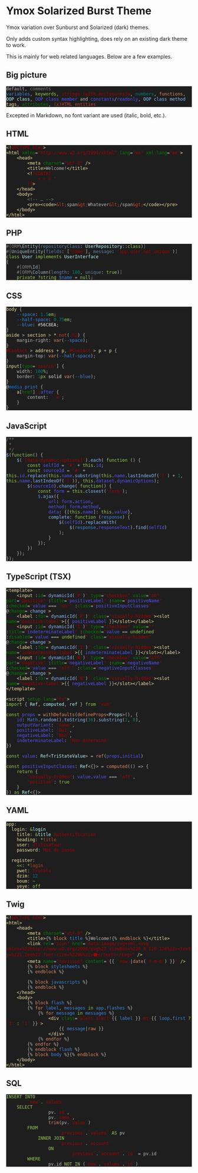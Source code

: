 # Ymox Solarized Burst Theme

Ymox variation over Sunburst and Solarized (dark) themes.

Only adds custom syntax highlighting, does rely on an existing dark theme to work.

This is mainly for web related languages. Below are a few examples.

## Big picture

<pre style="color: #bbbbbb; background-color: #1e1e1e;"><code>default, <span style="color: #808080;">comments</span>
<span style="color: #3e87e3;">variables</span>, <span style="color: #99cf50;">keywords</span>, <span style="color: #aa0000;">strings (with enclosures)w</span>, <span style="color: #008080;">numbers</span>, <span style="color: #e28964;">functions</span>, <span style="color: #b7f8ff;">OOP class</span>, <span style="color: #5555ff;">OOP class member</span> and <span style="color: #5555ff;">constants</span>/<span style="color: #5555ff;">readonly</span>, <span style="color: #89bdff;">OOP class method</span>
<span style="color: #f4e19d;">tags</span>, <span style="color: #008000;">attributes</span>, <span style="color: #c64432;">(x)HTML entities</span></code></pre>

Excepted in Markdown, no font variant are used (italic, bold, etc.).

## HTML

<pre style="color: #bbbbbb; background-color: #1e1e1e;"><code><span style="color: #f4e19d;">&lt;!</span><span style="color: #a00000;">DOCTYPE html</span><span style="color: #f4e19d;">&gt;</span>
<span style="color: #f4e19d;">&lt;html</span> <span style="color: #008000;">xmlns</span>=<span style="color: #aa0000;">"http://www.w3.org/1999/xhtml"</span> <span style="color: #008000;">lang</span>=<span style="color: #aa0000;">"en"</span> <span style="color: #008000;">xml:lang</span>=<span style="color: #aa0000;">"en"</span><span style="color: #f4e19d;">&gt;</span>
	<span style="color: #f4e19d;">&lt;head&gt;</span>
		<span style="color: #f4e19d;">&lt;meta</span> <span style="color: #008000;">charset</span>=<span style="color: #aa0000;">"utf-8"</span><span style="color: #f4e19d;"> /&gt;</span>
		<span style="color: #f4e19d;">&lt;title&gt;</span>Welcome!<span style="color: #f4e19d;">&lt;/title&gt;</span>
		<span style="color: #f4e19d;">&lt;!</span><span style="color: #a00000;">[CDATA[
            < > & "
		]]</span><span style="color: #f4e19d;">&gt;</span>
	<span style="color: #f4e19d;">&lt;/head&gt;</span>
	<span style="color: #f4e19d;">&lt;body&gt;</span>
		<span style="color: #808080;">&lt;!-- … --&gt;</span>
		<span style="color: #f4e19d;">&lt;pre&gt;&lt;code&gt;</span><span style="color: #c64432;">&amp;lt;</span>span<span style="color: #c64432;">&amp;gt;</span>Whatever<span style="color: #c64432;">&amp;lt;</span>/span<span style="color: #c64432;">&amp;gt;</span><span style="color: #f4e19d;">&lt;/code&gt;&lt;/pre&gt;</span>
	<span style="color: #f4e19d;">&lt;/body&gt;</span>
<span style="color: #f4e19d;">&lt;/html&gt;</span></code></pre>

## PHP

<pre style="color: #bbbbbb;background-color: #1e1e1e;"><code><span style="color: #808080;">#[ORM</span>\<span style="color: #9cbcc0;">Entity</span>(<span style="color: #5f84b2;">repositoryClass</span>: <span style="color: #b7f8ff;">UserRepository</span>::<span style="color: #99cf50;">class</span>)<span style="color: #808080;">]</span>
<span style="color: #808080;">#[</span><span style="color: #9cbcc0;">UniqueEntity</span>(<span style="color: #5f84b2;">fields</span>: [<span style="color: #aa0000;">'name'</span>], <span style="color: #5f84b2;">message</span>: <span style="color: #aa0000;">'app.user.not_unique'</span>)<span style="color: #808080;">]</span>
<span style="color: #99cf50;">class</span> <span style="color: #b7f8ff;">User</span> <span style="color: #99cf50;">implements</span> <span style="color: #b7f8ff;">UserInterface</span>
{
    <span style="color: #808080;">#[ORM</span>\<span style="color: #9cbcc0;">Id</span><span style="color: #808080;">]</span>
    <span style="color: #808080;">#[ORM</span>\<span style="color: #9cbcc0;">Column</span>(<span style="color: #5f84b2;">length</span>: <span style="color: #008080;">180</span>, <span style="color: #5f84b2;">unique</span>: <span style="color: #99cf50;">true</span>)<span style="color: #808080;">]</span>
    <span style="color: #99cf50;">private</span> ?<span style="color: #99cf50;">string</span> <span style="color: #3e87e3;">$name</span> = <span style="color: #99cf50;">null</span>;</code></pre>

## CSS

<pre style="color: #bbbbbb; background-color: #1e1e1e;"><code><span style="color: #f4e19d;">body</span> {
    <span style="color: #3e87e3;">--space</span>: <span style="color: #008080;">1.5</span><span style="color: #99cf50;">em</span>;
    <span style="color: #3e87e3;">--half-space</span>: <span style="color: #008080;">0.75</span><span style="color: #99cf50;">em</span>;
    <span style="color: #3e87e3;">--blue</span>: #<span style="color: #eeeeee;">56C8EA</span>;
}
<span style="color: #f4e19d;">aside</span> &gt; <span style="color: #f4e19d;">section</span> &gt; <span style="color: #f4e19d;">*</span><span style="color: #aa0000;">:</span><span style="color: #c64432;">not</span>(<span style="color: #aa0000;">.</span><span style="color: #a00000;">h2</span>) {
    margin-right: <span style="color: #e28964;">var</span>(<span style="color: #3e87e3;">--space</span>);
}
<span style="color: #aa0000;">#Contact</span> &gt; <span style="color: #f4e19d;">address</span> + <span style="color: #f4e19d;">p</span>, <span style="color: #aa0000;">#Contact</span> &gt; <span style="color: #f4e19d;">p</span> + <span style="color: #f4e19d;">p</span> {
    margin-top: <span style="color: #e28964;">var</span>(<span style="color: #3e87e3;">--half-space</span>);
}
<span style="color: #f4e19d;">input</span>[<span style="color: #008000;">type</span>=<span style="color: #aa0000;">"search"</span>] {
    width: <span style="color: #008080;">100</span><span style="color: #99cf50;">%</span>;
    border: <span style="color: #008080;">1</span><span style="color: #99cf50;">px</span><span style="color: #eeeeee;"> solid </span><span style="color: #e28964;">var</span>(<span style="color: #3e87e3;">--blue</span>);
}
@<span style="color: #0080ff;">media</span> <span style="color: #3e87e3;">print</span> {
    <span style="color: #f4e19d;">a</span>[<span style="color: #008000;">href</span>]<span style="color: #aa0000;">::</span><span style="color: #5555ff;">after</span> {
        content: <span style="color: #aa0000;">' ⊕'</span>;
    }
}</code></pre>

## JavaScript

<pre style="color: #bbbbbb; background-color: #1e1e1e;"><code><span style="color: #808080;">/**</span>
<span style="color: #808080;"> * </span>
<span style="color: #808080;"> */</span>
<span style="color: #89bdff;">$</span>(<span style="color: #99cf50;">function</span>() {
    <span style="color: #89bdff;">$</span>(<span style="color: #aa0000;">'[data-dynamic-options]'</span>).<span style="color: #89bdff;">each</span>( <span style="color: #99cf50;">function</span> () {
        <span style="color: #99cf50;">const</span> <span style="color: #5555ff;">selfId</span> = <span style="color: #aa0000;">'#'</span> + <span style="color: #99cf50;">this</span>.<span style="color: #5555ff;">id</span>;
        <span style="color: #99cf50;">const</span> <span style="color: #5555ff;">sourceId</span> = <span style="color: #aa0000;">'#'</span> + <span style="color: #99cf50;">this</span>.<span style="color: #5555ff;">id</span>.<span style="color: #89bdff;">replace</span>(<span style="color: #99cf50;">this</span>.<span style="color: #5555ff;">name</span>.<span style="color: #89bdff;">substring</span>(<span style="color: #99cf50;">this</span>.<span style="color: #5555ff;">name</span>.<span style="color: #89bdff;">lastIndexOf</span>(<span style="color: #aa0000;">'['</span>) + <span style="color: #008080;">1</span>, <span style="color: #99cf50;">this</span>.<span style="color: #5555ff;">name</span>.<span style="color: #89bdff;">lastIndexOf</span>(<span style="color: #aa0000;">']'</span>)), <span style="color: #99cf50;">this</span>.<span style="color: #5555ff;">dataset</span>.<span style="color: #5555ff;">dynamicOptions</span>);
        <span style="color: #89bdff;">$</span>(<span style="color: #5555ff;">sourceId</span>).<span style="color: #89bdff;">change</span>( <span style="color: #99cf50;">function</span>() {
            <span style="color: #99cf50;">const</span> <span style="color: #5555ff;">form</span> = <span style="color: #99cf50;">this</span>.<span style="color: #89bdff;">closest</span>(<span style="color: #aa0000;">'form'</span>);
            <span style="color: #3e87e3;">$</span>.<span style="color: #89bdff;">ajax</span>({
                <span style="color: #5555ff;">url</span>: <span style="color: #5555ff;">form</span>.<span style="color: #5555ff;">action</span>,
                <span style="color: #5555ff;">method</span>: <span style="color: #5555ff;">form</span>.<span style="color: #5555ff;">method</span>,
                <span style="color: #5555ff;">data</span>: {[<span style="color: #99cf50;">this</span>.<span style="color: #5555ff;">name</span>]: <span style="color: #99cf50;">this</span>.<span style="color: #5555ff;">value</span>},
                <span style="color: #89bdff;">complete</span>: <span style="color: #99cf50;">function</span> (<span style="color: #3e87e3;">response</span>) {
                    <span style="color: #89bdff;">$</span>(<span style="color: #5555ff;">selfId</span>).<span style="color: #89bdff;">replaceWith</span>(
                        <span style="color: #89bdff;">$</span>(<span style="color: #3e87e3;">response</span>.<span style="color: #5555ff;">responseText</span>).<span style="color: #89bdff;">find</span>(<span style="color: #5555ff;">selfId</span>)
                    );
                }
            });
        })
    });
});</code></pre>

## TypeScript (TSX)

<pre style="color: #bbbbbb; background-color: #1e1e1e;"><code><span style="color: #f4e19d;">&lt;</span><span style="color: #f4e19d;">template</span><span style="color: #f4e19d;">&gt;</span>
	<span style="color: #f4e19d;">&lt;</span><span style="color: #f4e19d;">input</span> :<span style="color: #008000;">id</span>=<span style="color: #aa0000;">"</span><span style="color: #89bdff;">dynamicId</span>(<span style="color: #aa0000;">'P'</span>)<span style="color: #aa0000;">"</span> <span style="color: #008000;">type</span>=<span style="color: #aa0000;">"checkbox"</span> <span style="color: #008000;">value</span>=<span style="color: #aa0000;">"on"</span> <span style="color: #008000;">part</span>=<span style="color: #aa0000;">"positive"</span> :<span style="color: #008000;">title</span>=<span style="color: #aa0000;">"</span><span style="color: #5555ff;">positiveLabel</span><span style="color: #aa0000;">"</span> :<span style="color: #008000;">name</span>=<span style="color: #aa0000;">"</span><span style="color: #5555ff;">positiveName</span><span style="color: #aa0000;">"</span> :<span style="color: #008000;">checked</span>=<span style="color: #aa0000;">"</span><span style="color: #5555ff;">value</span> === <span style="color: #aa0000;">'on'</span><span style="color: #aa0000;">"</span> :<span style="color: #008000;">class</span>=<span style="color: #aa0000;">"</span><span style="color: #5555ff;">positiveInputClasses</span><span style="color: #aa0000;">"</span> @<span style="color: #008000;">change</span>=<span style="color: #aa0000;">"</span><span style="color: #89bdff;">change</span><span style="color: #aa0000;">"</span><span style="color: #f4e19d;">&gt;</span>
	<span style="color: #f4e19d;">&lt;</span><span style="color: #f4e19d;">label</span> :<span style="color: #008000;">for</span>=<span style="color: #aa0000;">"</span><span style="color: #89bdff;">dynamicId</span>(<span style="color: #aa0000;">'P'</span>)<span style="color: #aa0000;">"</span> <span style="color: #008000;">class</span>=<span style="color: #aa0000;">"visually-hidden"</span><span style="color: #f4e19d;">&gt;&lt;</span><span style="color: #f4e19d;">slot</span> <span style="color: #008000;">name</span>=<span style="color: #aa0000;">"positive-label"</span><span style="color: #f4e19d;">&gt;</span>{{ <span style="color: #5555ff;">positiveLabel</span> }}<span style="color: #f4e19d;">&lt;/</span><span style="color: #f4e19d;">slot</span><span style="color: #f4e19d;">&gt;&lt;/</span><span style="color: #f4e19d;">label</span><span style="color: #f4e19d;">&gt;</span>
	<span style="color: #f4e19d;">&lt;</span><span style="color: #f4e19d;">input</span> :<span style="color: #008000;">id</span>=<span style="color: #aa0000;">"</span><span style="color: #89bdff;">dynamicId</span>(<span style="color: #aa0000;">'I'</span>)<span style="color: #aa0000;">"</span> <span style="color: #008000;">type</span>=<span style="color: #aa0000;">"checkbox"</span> <span style="color: #008000;">value</span>=<span style="color: #aa0000;">""</span> :<span style="color: #008000;">title</span>=<span style="color: #aa0000;">"</span><span style="color: #5555ff;">indeterminateLabel</span><span style="color: #aa0000;">"</span> :<span style="color: #008000;">checked</span>=<span style="color: #aa0000;">"</span><span style="color: #5555ff;">value</span> == <span style="color: #99cf50;">undefined</span><span style="color: #aa0000;">"</span> :<span style="color: #008000;">disabled</span>=<span style="color: #aa0000;">"</span><span style="color: #5555ff;">value</span> === <span style="color: #99cf50;">undefined</span><span style="color: #aa0000;">"</span> <span style="color: #008000;">class</span>=<span style="color: #aa0000;">"visually-hidden"</span> @<span style="color: #008000;">change</span>=<span style="color: #aa0000;">"</span><span style="color: #89bdff;">change</span><span style="color: #aa0000;">"</span><span style="color: #f4e19d;">&gt;</span>
	<span style="color: #f4e19d;">&lt;</span><span style="color: #f4e19d;">label</span> :<span style="color: #008000;">for</span>=<span style="color: #aa0000;">"</span><span style="color: #89bdff;">dynamicId</span>(<span style="color: #aa0000;">'I'</span>)<span style="color: #aa0000;">"</span> <span style="color: #008000;">class</span>=<span style="color: #aa0000;">"visually-hidden"</span><span style="color: #f4e19d;">&gt;&lt;</span><span style="color: #f4e19d;">slot</span> <span style="color: #008000;">name</span>=<span style="color: #aa0000;">"indeterminate-label"</span><span style="color: #f4e19d;">&gt;</span>{{ <span style="color: #5555ff;">indeterminateLabel</span> }}<span style="color: #f4e19d;">&lt;/</span><span style="color: #f4e19d;">slot</span><span style="color: #f4e19d;">&gt;&lt;/</span><span style="color: #f4e19d;">label</span><span style="color: #f4e19d;">&gt;</span>
	<span style="color: #f4e19d;">&lt;</span><span style="color: #f4e19d;">input</span> :<span style="color: #008000;">id</span>=<span style="color: #aa0000;">"</span><span style="color: #89bdff;">dynamicId</span>(<span style="color: #aa0000;">'N'</span>)<span style="color: #aa0000;">"</span> <span style="color: #008000;">type</span>=<span style="color: #aa0000;">"checkbox"</span> <span style="color: #008000;">value</span>=<span style="color: #aa0000;">"off"</span> <span style="color: #008000;">part</span>=<span style="color: #aa0000;">"negative"</span> :<span style="color: #008000;">title</span>=<span style="color: #aa0000;">"</span><span style="color: #5555ff;">negativeLabel</span><span style="color: #aa0000;">"</span> :<span style="color: #008000;">name</span>=<span style="color: #aa0000;">"</span><span style="color: #5555ff;">negativeName</span><span style="color: #aa0000;">"</span> :<span style="color: #008000;">checked</span>=<span style="color: #aa0000;">"</span><span style="color: #5555ff;">value</span> === <span style="color: #aa0000;">'off'</span><span style="color: #aa0000;">"</span> :<span style="color: #008000;">class</span>=<span style="color: #aa0000;">"</span><span style="color: #5555ff;">negativeInputClasses</span><span style="color: #aa0000;">"</span> @<span style="color: #008000;">change</span>=<span style="color: #aa0000;">"</span><span style="color: #89bdff;">change</span><span style="color: #aa0000;">"</span><span style="color: #f4e19d;">&gt;</span>
	<span style="color: #f4e19d;">&lt;</span><span style="color: #f4e19d;">label</span> :<span style="color: #008000;">for</span>=<span style="color: #aa0000;">"</span><span style="color: #89bdff;">dynamicId</span>(<span style="color: #aa0000;">'N'</span>)<span style="color: #aa0000;">"</span> <span style="color: #008000;">class</span>=<span style="color: #aa0000;">"visually-hidden"</span><span style="color: #f4e19d;">&gt;&lt;</span><span style="color: #f4e19d;">slot</span> <span style="color: #008000;">name</span>=<span style="color: #aa0000;">"negative-label"</span><span style="color: #f4e19d;">&gt;</span>{{ <span style="color: #5555ff;">negativeLabel</span> }}<span style="color: #f4e19d;">&lt;/</span><span style="color: #f4e19d;">slot</span><span style="color: #f4e19d;">&gt;&lt;/</span><span style="color: #f4e19d;">label</span><span style="color: #f4e19d;">&gt;</span>
<span style="color: #f4e19d;">&lt;/</span><span style="color: #f4e19d;">template</span><span style="color: #f4e19d;">&gt;</span>
 
<span style="color: #f4e19d;">&lt;</span><span style="color: #f4e19d;">script</span> <span style="color: #008000;">setup</span> <span style="color: #008000;">lang</span>=<span style="color: #aa0000;">"ts"</span><span style="color: #f4e19d;">&gt;</span>
<span style="color: #99cf50;">import</span> { <span style="color: #b7f8ff;">Ref</span>, <span style="color: #b7f8ff;">computed</span>, <span style="color: #b7f8ff;">ref</span> } <span style="color: #99cf50;">from</span> <span style="color: #aa0000;">'vue'</span>
 
<span style="color: #99cf50;">const</span> <span style="color: #5555ff;">props</span> = <span style="color: #e28964;">withDefaults</span>(<span style="color: #e28964;">defineProps</span>&lt;<span style="color: #b7f8ff;">Props</span>&gt;(), {
	<span style="color: #5555ff;">id</span>: <span style="color: #3e87e3;">Math</span>.<span style="color: #89bdff;">random</span>().<span style="color: #89bdff;">toString</span>(<span style="color: #008080;">36</span>).<span style="color: #89bdff;">substring</span>(<span style="color: #008080;">2</span>, <span style="color: #008080;">8</span>),
	<span style="color: #5555ff;">outputVariant</span>: <span style="color: #aa0000;">'name'</span>,
	<span style="color: #5555ff;">positiveLabel</span>: <span style="color: #aa0000;">'Oui'</span>,
	<span style="color: #5555ff;">negativeLabel</span>: <span style="color: #aa0000;">'Non'</span>,
	<span style="color: #5555ff;">indeterminateLabel</span>: <span style="color: #aa0000;">'Non déterminé'</span>
})
 
<span style="color: #99cf50;">const</span> <span style="color: #5555ff;">value</span>: <span style="color: #b7f8ff;">Ref</span>&lt;<span style="color: #b7f8ff;">TriStateValue</span>&gt; = <span style="color: #e28964;">ref</span>(<span style="color: #5555ff;">props</span>.<span style="color: #5555ff;">initial</span>)
 
<span style="color: #99cf50;">const</span> <span style="color: #5555ff;">positiveInputClasses</span>: <span style="color: #b7f8ff;">Ref</span>&lt;{}&gt; = <span style="color: #e28964;">computed</span>(() =&gt; {
	<span style="color: #99cf50;">return</span> {
		<span style="color: #aa0000;">"visually-hidden"</span>: <span style="color: #5555ff;">value</span>.<span style="color: #5555ff;">value</span> === <span style="color: #aa0000;">'off'</span>,
		<span style="color: #aa0000;">"positive"</span>: <span style="color: #99cf50;">true</span>
	}
}) <span style="color: #99cf50;">as</span> <span style="color: #b7f8ff;">Ref</span>&lt;{}&gt;</code></pre>

## YAML

<pre style="color: #bbbbbb; background-color: #1e1e1e;"><code><span style="color: #f4e19d;">app</span>:
  <span style="color: #f4e19d;">login</span>: <span style="color: #99cf50;">&amp;</span><span style="color: #b7f8ff;">login</span>
    <span style="color: #f4e19d;">title</span>: <span style="color: #99cf50;">&amp;</span><span style="color: #b7f8ff;">title</span> <span style="color: #aa0000;">Authentification</span>
    <span style="color: #f4e19d;">heading</span>: <span style="color: #99cf50;">*</span><span style="color: #c64432;">title</span>
    <span style="color: #f4e19d;">user</span>: <span style="color: #aa0000;">Utilisateur</span>
    <span style="color: #f4e19d;">password</span>: <span style="color: #aa0000;">Mot de passe</span>
 
  <span style="color: #f4e19d;">register</span>:
    <span style="color: #99cf50;">&lt;&lt;</span>: <span style="color: #99cf50;">*</span><span style="color: #c64432;">login</span>
    <span style="color: #f4e19d;">pwet</span>: <span style="color: #aa0000;">tralala</span>
    <span style="color: #f4e19d;">dzim</span>: <span style="color: #008080;">12</span>
    <span style="color: #f4e19d;">boum</span>: <span style="color: #99cf50;">~</span>
    <span style="color: #f4e19d;">yeye</span>: <span style="color: #99cf50;">off</span></code></pre>

## Twig

<pre style="color: #bbbbbb; background-color: #1e1e1e;"><code><span style="color: #f4e19d;">&lt;!</span><span style="color: #a00000;">DOCTYPE html</span><span style="color: #f4e19d;">&gt;</span>
<span style="color: #f4e19d;">&lt;html&gt;</span>
	<span style="color: #f4e19d;">&lt;head&gt;</span>
		<span style="color: #f4e19d;">&lt;meta</span> <span style="color: #008000;">charset</span>=<span style="color: #aa0000;">"utf-8"</span><span style="color: #f4e19d;"> /&gt;</span>
		<span style="color: #f4e19d;">&lt;title&gt;</span>{% <span style="color: #e28964;">block</span> <span style="color: #3e87e3;">title</span> %}Welcome!{% <span style="color: #e28964;">endblock</span> %}<span style="color: #f4e19d;">&lt;/title&gt;</span>
		<span style="color: #f4e19d;">&lt;link</span> <span style="color: #008000;">rel</span>=<span style="color: #aa0000;">"icon"</span> <span style="color: #008000;">href</span>=<span style="color: #aa0000;">"data:image/svg+xml,&lt;svg xmlns=%22http://www.w3.org/2000/svg%22 viewBox=%220 0 128 128%22&gt;&lt;text y=%221.2em%22 font-size=%2296%22&gt;⚫️&lt;/text&gt;&lt;/svg&gt;"</span><span style="color: #f4e19d;"> /&gt;</span>
		<span style="color: #f4e19d;">&lt;meta</span> <span style="color: #008000;">name</span>=<span style="color: #aa0000;">"revision"</span> <span style="color: #008000;">content</span>=<span style="color: #aa0000;">"</span>{{ <span style="color: #aa0000;">'now'</span>|<span style="color: #e28964;">date</span>(<span style="color: #aa0000;">'Y-m-d'</span>) }}<span style="color: #aa0000;">"</span><span style="color: #f4e19d;"> /&gt;</span>
		{% <span style="color: #e28964;">block</span> <span style="color: #3e87e3;">stylesheets</span> %}
		{% <span style="color: #e28964;">endblock</span> %}
 
		{% <span style="color: #e28964;">block</span> <span style="color: #3e87e3;">javascripts</span> %}
		{% <span style="color: #e28964;">endblock</span> %}
	<span style="color: #f4e19d;">&lt;/head&gt;</span>
	<span style="color: #f4e19d;">&lt;body&gt;</span>
		{% <span style="color: #e28964;">block</span> <span style="color: #3e87e3;">flash</span> %}
		{% <span style="color: #e28964;">for</span> <span style="color: #3e87e3;">label</span>, <span style="color: #3e87e3;">messages</span> <span style="color: #99cf50;">in</span> <span style="color: #3e87e3;">app</span>.<span style="color: #3e87e3;">flashes</span> %}
			{% <span style="color: #e28964;">for</span> <span style="color: #3e87e3;">message</span> <span style="color: #99cf50;">in</span> <span style="color: #3e87e3;">messages</span> %}
				<span style="color: #f4e19d;">&lt;div</span> <span style="color: #008000;">class</span>=<span style="color: #aa0000;">"alert alert-</span>{{ <span style="color: #3e87e3;">label</span> }}<span style="color: #aa0000;"> mt-</span>{{ <span style="color: #3e87e3;">loop</span>.<span style="color: #3e87e3;">first</span> <span style="color: #99cf50;">?</span><span style="color: #aa0000;"> '3' </span><span style="color: #99cf50;">:</span><span style="color: #aa0000;"> '1' </span>}}<span style="color: #aa0000;">"</span><span style="color: #f4e19d;">&gt;</span>
					{{ <span style="color: #3e87e3;">message</span>|<span style="color: #e28964;">raw</span> }}
				<span style="color: #f4e19d;">&lt;/div&gt;</span>
			{% <span style="color: #e28964;">endfor</span> %}
		{% <span style="color: #e28964;">endfor</span> %}
		{% <span style="color: #e28964;">endblock</span> <span style="color: #3e87e3;">flash</span> %}
		{% <span style="color: #e28964;">block</span> <span style="color: #3e87e3;">body</span> %}{% <span style="color: #e28964;">endblock</span> %}
	<span style="color: #f4e19d;">&lt;/body&gt;</span>
<span style="color: #f4e19d;">&lt;/html&gt;</span></code></pre>

## SQL

<pre style="color: #bbbbbb; background-color: #1e1e1e;"><code><span style="color: #99cf50;">INSERT</span> <span style="color: #99cf50;">INTO</span>
        <span style="color: #aa0000;">`new`</span>.<span style="color: #aa0000;">`values`</span>
    <span style="color: #99cf50;">SELECT</span>
                pv.<span style="color: #aa0000;">`id`</span>,
                pv.<span style="color: #aa0000;">`name`</span>,
                <span style="color: #e28964;">trim</span>(pv.<span style="color: #aa0000;">`value`</span>)
        <span style="color: #99cf50;">FROM</span>
                    <span style="color: #aa0000;">`previous`</span>.<span style="color: #aa0000;">`values`</span> <span style="color: #99cf50;">AS</span> pv
            <span style="color: #99cf50;">INNER JOIN</span>
                    <span style="color: #aa0000;">`previous`</span>.<span style="color: #aa0000;">`account`</span>
                <span style="color: #99cf50;">ON</span>
                        <span style="color: #aa0000;">`previous`</span>.<span style="color: #aa0000;">`account`</span>.<span style="color: #aa0000;">`id`</span> = pv.id
        <span style="color: #99cf50;">WHERE</span>
                pv.id <span style="color: #99cf50;">NOT</span> <span style="color: #99cf50;">IN</span> (<span style="color: #aa0000;">`new`</span>.<span style="color: #aa0000;">`values`</span>.<span style="color: #aa0000;">`id`</span>)</code></pre>

<!-- ## 

<pre style="color: #bbbbbb; background-color: #1e1e1e;"><code></code></pre> -->